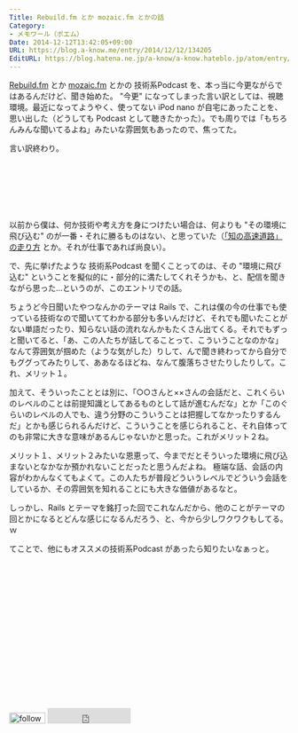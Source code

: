 ```yaml
---
Title: Rebuild.fm とか mozaic.fm とかの話
Category:
- メモワール（ポエム）
Date: 2014-12-12T13:42:05+09:00
URL: https://blog.a-know.me/entry/2014/12/12/134205
EditURL: https://blog.hatena.ne.jp/a-know/a-know.hateblo.jp/atom/entry/8454420450076824851
---
```


[Rebuild.fm](http://rebuild.fm/) とか [mozaic.fm](http://mozaic.fm/) とかの 技術系Podcast を、本っ当に今更ながらではあるんだけど、聞き始めた。
"今更" になってしまった言い訳としては、視聴環境。最近になってようやく、使ってない iPod nano が自宅にあったことを、思い出した（どうしても Podcast として聴きたかった）。でも周りでは「もちろんみんな聞いてるよね」みたいな雰囲気もあったので、焦ってた。


言い訳終わり。



<!-- more -->

<script async src="//pagead2.googlesyndication.com/pagead/js/adsbygoogle.js"></script>
<!-- article-top -->
<ins class="adsbygoogle"
     style="display:inline-block;width:728px;height:90px"
     data-ad-client="ca-pub-3463034538369189"
     data-ad-slot="8367620130"></ins>
<script>
(adsbygoogle = window.adsbygoogle || []).push({});
</script>


以前から僕は、何か技術や考え方を身につけたい場合は、何よりも "その環境に飛び込む" のが一番・それに勝るものはない、と思っていた（[「知の高速道路」の走り方](http://blog.a-know.me/entry/20140223/1393161304) とか。それが仕事であれば尚良い）。

で、先に挙げたような 技術系Podcast を聞くことってのは、その "環境に飛び込む" ということを擬似的に・部分的に満たしてくれそうかも、と、配信を聞きながら思った...というのが、このエントリでの話。

ちょうど今日聞いたやつなんかのテーマは Rails で、これは僕の今の仕事でも使っている技術なので聞いててわかる部分も多いんだけど、それでも聞いたことがない単語だったり、知らない話の流れなんかもたくさん出てくる。それでもずっと聞いてると、「あ、この人たちが話してることって、こういうことなのかな」なんて雰囲気が掴めた（ような気がした）りして、んで聞き終わってから自分でもググってみたりして、ああなるほどね、なんて腹落ちさせたりしたりして。これ、メリット１。

加えて、そういったこととは別に、「○○さんと××さんの会話だと、これくらいのレベルのことは前提知識としてあるものとして話が進むんだな」とか「このぐらいのレベルの人でも、違う分野のこういうことは把握してなかったりするんだ」とかも感じられるんだけど、こういうことを感じられること、それ自体ってのも非常に大きな意味があるんじゃないかと思った。これがメリット２ね。

メリット１、メリット２みたいな恩恵って、今までだとそういった環境に飛び込まないとなかなか預かれないことだったと思うんだよね。
極端な話、会話の内容がわかんなくてもよくて。この人たちが普段どういうレベルでどういう会話をしているか、その雰囲気を知れることにも大きな価値があるなと。

しっかし、Rails とテーマを銘打った回でこれなんだから、他のことがテーマの回とかになるとどんな感じになるんだろう、と、今から少しワクワクもしてる。ｗ


てことで、他にもオススメの技術系Podcast があったら知りたいなぁっと。


<script async src="//pagead2.googlesyndication.com/pagead/js/adsbygoogle.js"></script>
<!-- article-bottom2 -->
<ins class="adsbygoogle"
     style="display:inline-block;width:300px;height:250px"
     data-ad-client="ca-pub-3463034538369189"
     data-ad-slot="5274552934"></ins>
<script>
(adsbygoogle = window.adsbygoogle || []).push({});
</script>

<div>
<a href='http://cloud.feedly.com/#subscription%2Ffeed%2Fhttp%3A%2F%2Fblog.a-know.me%2Ffeed'  target='blank'><img id='feedlyFollow' src='http://s3.feedly.com/img/follows/feedly-follow-rectangle-volume-small_2x.png' alt='follow us in feedly' width='65' height='20'></a>

<iframe src="http://blog.hatena.ne.jp/a-know/a-know.hateblo.jp/subscribe/iframe" allowtransparency="true" frameborder="0" scrolling="no" width="150" height="28"></iframe>
</div>
